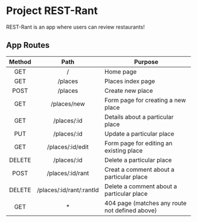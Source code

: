 # Project REST-Rant

REST-Rant is an app where users can review restaurants!

## App Routes

| Method |            Path          |                     Purpose                    |
| :----: | :----------------------: | ---------------------------------------------- |
|   GET  |             /            |                    Home page                   |
|   GET  |          /places         |                Places index page               |
|  POST  |          /places         |                Create new place                |
|   GET  |        /places/new       |       Form page for creating a new place       |
|   GET  |        /places/:id       |        Details about a particular place        |
|   PUT  |        /places/:id       |            Update a particular place           |
|   GET  |      /places/:id/edit    |     Form page for editing an existing place    |
| DELETE |        /places/:id       |            Delete a particular place           |
|  POST  |      /places/:id/rant    |    Creat a comment about a particular place    |
| DELETE | /places/:id/rant/:rantId |    Delete a comment about a particular place   |
|   GET  |             *            | 404 page (matches any route not defined above) |